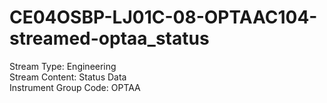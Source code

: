 # CE04OSBP-LJ01C-08-OPTAAC104-streamed-optaa_status

Stream Type: Engineering<br>
Stream Content: Status Data<br>
Instrument Group Code: OPTAA<br>
